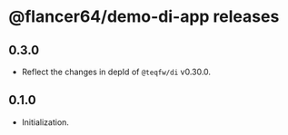 # @flancer64/demo-di-app releases

## 0.3.0

* Reflect the changes in depId of `@teqfw/di` v0.30.0.

## 0.1.0

* Initialization.
